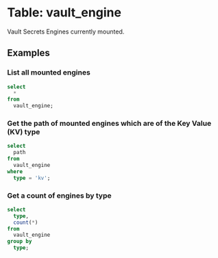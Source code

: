 # Table: vault_engine

Vault Secrets Engines currently mounted.

## Examples

### List all mounted engines

```sql
select
  *
from
  vault_engine;
```

### Get the path of mounted engines which are of the Key Value (KV) type

```sql
select
  path
from
  vault_engine
where
  type = 'kv';
```

### Get a count of engines by type

```sql
select
  type,
  count(*)
from
  vault_engine
group by
  type;
```